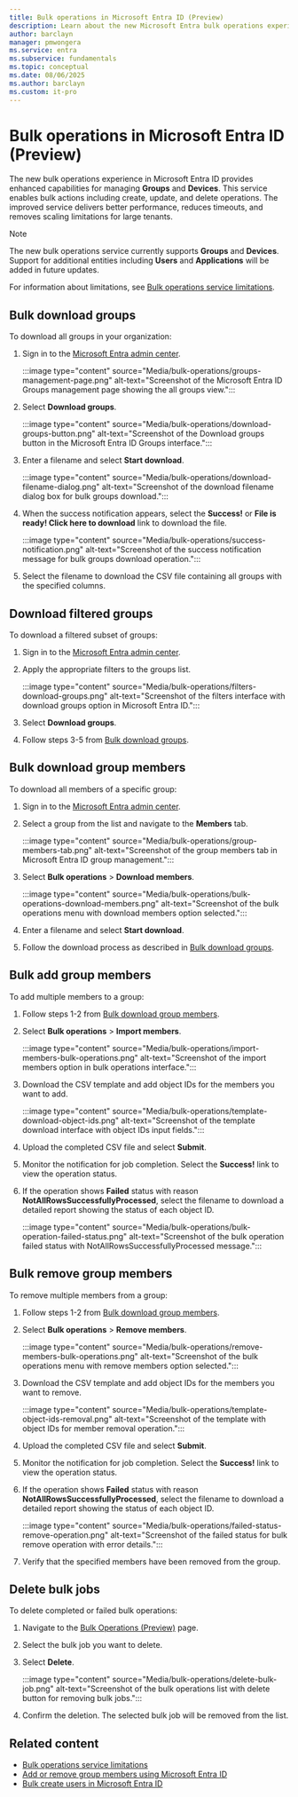```yaml
---
title: Bulk operations in Microsoft Entra ID (Preview)
description: Learn about the new Microsoft Entra bulk operations experience for managing users, groups, and devices.
author: barclayn
manager: pmwongera
ms.service: entra
ms.subservice: fundamentals
ms.topic: conceptual
ms.date: 08/06/2025
ms.author: barclayn
ms.custom: it-pro
---
```


# Bulk operations in Microsoft Entra ID (Preview)

The new bulk operations experience in Microsoft Entra ID provides enhanced capabilities for managing **Groups** and **Devices**. This service enables bulk actions including create, update, and delete operations. The improved service delivers better performance, reduces timeouts, and removes scaling limitations for large tenants.

> [!NOTE] 
> The new bulk operations service currently supports **Groups** and **Devices**. Support for additional entities including **Users** and **Applications** will be added in future updates.

For information about limitations, see [Bulk operations service limitations](bulk-operations-service-limitations.md).

## Bulk download groups

To download all groups in your organization:

1. Sign in to the [Microsoft Entra admin center](https://entra.microsoft.com/?feature.tokencaching=true&feature.internalgraphapiversion=true&enableNewBulkJobsExport=true&enableNewBulkJobsList=true#view/Microsoft_AAD_IAM/GroupsManagementMenuBlade/~/AllGroups/menuId/AllGroups).

    :::image type="content" source="Media/bulk-operations/groups-management-page.png" alt-text="Screenshot of the Microsoft Entra ID Groups management page showing the all groups view.":::

2. Select **Download groups**.

    :::image type="content" source="Media/bulk-operations/download-groups-button.png" alt-text="Screenshot of the Download groups button in the Microsoft Entra ID Groups interface.":::

3. Enter a filename and select **Start download**.

    :::image type="content" source="Media/bulk-operations/download-filename-dialog.png" alt-text="Screenshot of the download filename dialog box for bulk groups download.":::

4. When the success notification appears, select the **Success!** or **File is ready! Click here to download** link to download the file.

    :::image type="content" source="Media/bulk-operations/success-notification.png" alt-text="Screenshot of the success notification message for bulk groups download operation.":::

5. Select the filename to download the CSV file containing all groups with the specified columns.

## Download filtered groups

To download a filtered subset of groups:

1. Sign in to the [Microsoft Entra admin center](https://entra.microsoft.com/?feature.tokencaching=true&feature.internalgraphapiversion=true&enableNewBulkJobsExport=true&enableNewBulkJobsList=true#view/Microsoft_AAD_IAM/GroupsManagementMenuBlade/~/AllGroups/menuId/AllGroups).

2. Apply the appropriate filters to the groups list.

    :::image type="content" source="Media/bulk-operations/filters-download-groups.png" alt-text="Screenshot of the filters interface with download groups option in Microsoft Entra ID.":::

3. Select **Download groups**.

4. Follow steps 3-5 from [Bulk download groups](#bulk-download-groups).

## Bulk download group members

To download all members of a specific group:

1. Sign in to the [Microsoft Entra admin center](https://entra.microsoft.com/?feature.tokencaching=true&feature.internalgraphapiversion=true&enableNewBulkJobsExport=true&enableNewBulkJobsList=true#view/Microsoft_AAD_IAM/GroupsManagementMenuBlade/~/AllGroups/menuId/AllGroups).

2. Select a group from the list and navigate to the **Members** tab.

    :::image type="content" source="Media/bulk-operations/group-members-tab.png" alt-text="Screenshot of the group members tab in Microsoft Entra ID group management.":::

3. Select **Bulk operations** > **Download members**.

    :::image type="content" source="Media/bulk-operations/bulk-operations-download-members.png" alt-text="Screenshot of the bulk operations menu with download members option selected.":::

4. Enter a filename and select **Start download**.

5. Follow the download process as described in [Bulk download groups](#bulk-download-groups).

## Bulk add group members

To add multiple members to a group:

1. Follow steps 1-2 from [Bulk download group members](#bulk-download-group-members).

2. Select **Bulk operations** > **Import members**.

    :::image type="content" source="Media/bulk-operations/import-members-bulk-operations.png" alt-text="Screenshot of the import members option in bulk operations interface.":::

3. Download the CSV template and add object IDs for the members you want to add.

    :::image type="content" source="Media/bulk-operations/template-download-object-ids.png" alt-text="Screenshot of the template download interface with object IDs input fields.":::

4. Upload the completed CSV file and select **Submit**.

5. Monitor the notification for job completion. Select the **Success!** link to view the operation status.

6. If the operation shows **Failed** status with reason **NotAllRowsSuccessfullyProcessed**, select the filename to download a detailed report showing the status of each object ID.

    :::image type="content" source="Media/bulk-operations/bulk-operation-failed-status.png" alt-text="Screenshot of the bulk operation failed status with NotAllRowsSuccessfullyProcessed message.":::

## Bulk remove group members

To remove multiple members from a group:

1. Follow steps 1-2 from [Bulk download group members](#bulk-download-group-members).

2. Select **Bulk operations** > **Remove members**.

    :::image type="content" source="Media/bulk-operations/remove-members-bulk-operations.png" alt-text="Screenshot of the bulk operations menu with remove members option selected.":::

3. Download the CSV template and add object IDs for the members you want to remove.

    :::image type="content" source="Media/bulk-operations/template-object-ids-removal.png" alt-text="Screenshot of the template with object IDs for member removal operation.":::

4. Upload the completed CSV file and select **Submit**.

5. Monitor the notification for job completion. Select the **Success!** link to view the operation status.

6. If the operation shows **Failed** status with reason **NotAllRowsSuccessfullyProcessed**, select the filename to download a detailed report showing the status of each object ID.

    :::image type="content" source="Media/bulk-operations/failed-status-remove-operation.png" alt-text="Screenshot of the failed status for bulk remove operation with error details.":::

7. Verify that the specified members have been removed from the group.

## Delete bulk jobs

To delete completed or failed bulk operations:

1. Navigate to the [Bulk Operations (Preview)](https://entra.microsoft.com/?feature.tokencaching=true&feature.internalgraphapiversion=true&enableNewBulkJobsExport=true&enableNewBulkJobsList=true#view/Microsoft_AAD_IAM/BulkJobsList.ReactView) page.

2. Select the bulk job you want to delete.

3. Select **Delete**.

    :::image type="content" source="Media/bulk-operations/delete-bulk-job.png" alt-text="Screenshot of the bulk operations list with delete button for removing bulk jobs.":::

4. Confirm the deletion. The selected bulk job will be removed from the list.

## Related content

- [Bulk operations service limitations](bulk-operations-service-limitations.md)
- [Add or remove group members using Microsoft Entra ID](how-to-manage-groups.md)
- [Bulk create users in Microsoft Entra ID](../identity/users/users-bulk-add.md)